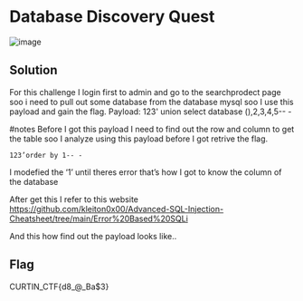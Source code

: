 # Database Discovery Quest

![image](https://github.com/6E3372/Curtin-Malaysia-CTF-2023/assets/129729880/c2d2d249-6abe-4767-9792-bb9247879511)

## Solution

For this challenge I login first to admin and go to the searchprodect page soo i need to pull out some database from the database mysql soo I use this payload and gain the flag. Payload: 123' union select database (),2,3,4,5-- -

#notes 
Before I got this payload I need to find out the row and column to get the table soo I analyze using this payload before I got retrive the flag.

`123’order by 1-- -`

I modefied the ‘1’ until theres error that’s how I got to know the column of the database 

After get this I refer to this website https://github.com/kleiton0x00/Advanced-SQL-Injection-Cheatsheet/tree/main/Error%20Based%20SQLi 

And this how find out the payload looks like..

## Flag

CURTIN_CTF{d8_@_Ba$3}
